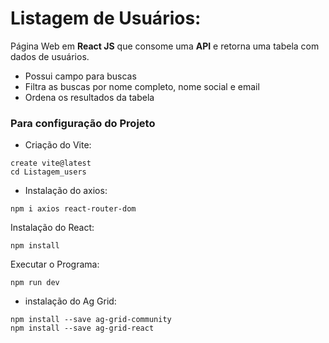 # Listagem de Usuários:

Página Web em **React JS** que consome uma **API** e retorna uma tabela com dados de usuários. 
 - Possui campo para buscas
 - Filtra as buscas por nome completo, nome social e email
 - Ordena os resultados da tabela
 

### Para configuração do Projeto

- Criação do Vite:
```
create vite@latest
cd Listagem_users
```
 
- Instalação do axios:
```
npm i axios react-router-dom
```

Instalação do React:
```
npm install
```

Executar o Programa:
```
npm run dev
``` 

- instalação do Ag Grid:
``` 
npm install --save ag-grid-community
npm install --save ag-grid-react
```


 
 

